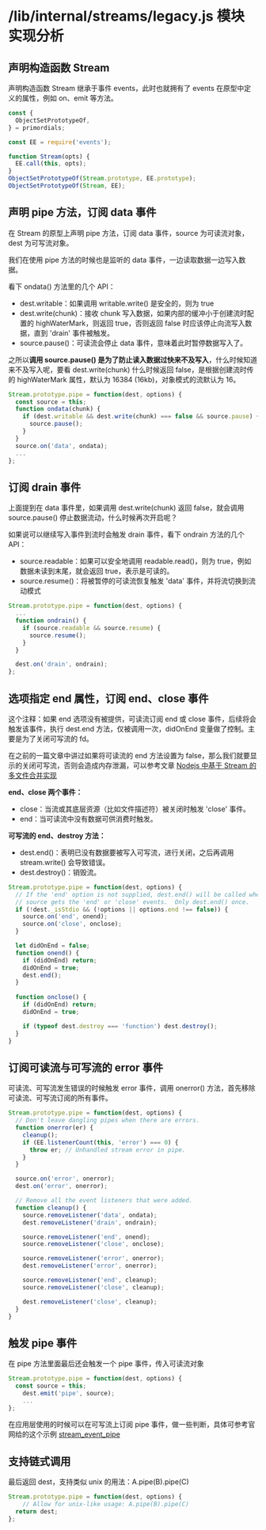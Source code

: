# /lib/internal/streams/legacy.js 模块实现分析

## 声明构造函数 Stream

声明构造函数 Stream 继承于事件 events，此时也就拥有了 events 在原型中定义的属性，例如 on、emit 等方法。

```js
const {
  ObjectSetPrototypeOf,
} = primordials;

const EE = require('events');

function Stream(opts) {
  EE.call(this, opts);
}
ObjectSetPrototypeOf(Stream.prototype, EE.prototype);
ObjectSetPrototypeOf(Stream, EE);
```

## 声明 pipe 方法，订阅 data 事件

在 Stream 的原型上声明 pipe 方法，订阅 data 事件，source 为可读流对象，dest 为可写流对象。

我们在使用 pipe 方法的时候也是监听的 data 事件，一边读取数据一边写入数据。

看下 ondata() 方法里的几个 API：

* dest.writable：如果调用 writable.write() 是安全的，则为 true
* dest.write(chunk)：接收 chunk 写入数据，如果内部的缓冲小于创建流时配置的 highWaterMark，则返回 true，否则返回 false 时应该停止向流写入数据，直到 'drain' 事件被触发。
* source.pause()：可读流会停止 data 事件，意味着此时暂停数据写入了。

之所以**调用 source.pause() 是为了防止读入数据过快来不及写入**，什么时候知道来不及写入呢，要看 dest.write(chunk) 什么时候返回 false，是根据创建流时传的 highWaterMark 属性，默认为 16384 (16kb)，对象模式的流默认为 16。

```js
Stream.prototype.pipe = function(dest, options) {
  const source = this;
  function ondata(chunk) {
    if (dest.writable && dest.write(chunk) === false && source.pause) {
      source.pause();
    }
  }
  source.on('data', ondata);
  ...
};
```

## 订阅 drain 事件

上面提到在 data 事件里，如果调用 dest.write(chunk) 返回 false，就会调用 source.pause() 停止数据流动，什么时候再次开启呢？

如果说可以继续写入事件到流时会触发 drain 事件，看下 ondrain 方法的几个 API：

* source.readable：如果可以安全地调用 readable.read()，则为 true，例如数据未读到末尾，就会返回 true，表示是可读的。
* source.resume()：将被暂停的可读流恢复触发 'data' 事件，并将流切换到流动模式

```js
Stream.prototype.pipe = function(dest, options) {
  ...
  function ondrain() {
    if (source.readable && source.resume) {
      source.resume();
    }
  }

  dest.on('drain', ondrain);
};
```

## 选项指定 end 属性，订阅 end、close 事件

这个注释：如果 end 选项没有被提供，可读流订阅 end 或 close 事件，后续将会触发该事件，执行 dest.end 方法，仅被调用一次，didOnEnd 变量做了控制。主要是为了关闭可写流的 fd。

在之前的一篇文章中讲过如果将可读流的 end 方法设置为 false，那么我们就要显示的关闭可写流，否则会造成内存泄漏，可以参考文章 [Nodejs 中基于 Stream 的多文件合并实现](https://mp.weixin.qq.com/s/0pgIQLynNOjHMj76yK4IPQ)

**end、close 两个事件：**
* close：当流或其底层资源（比如文件描述符）被关闭时触发 'close' 事件。
* end：当可读流中没有数据可供消费时触发。

**可写流的 end、destroy 方法：**
* dest.end()：表明已没有数据要被写入可写流，进行关闭，之后再调用 stream.write() 会导致错误。
* dest.destroy()：销毁流。

```js
Stream.prototype.pipe = function(dest, options) {
  // If the 'end' option is not supplied, dest.end() will be called when
  // source gets the 'end' or 'close' events.  Only dest.end() once.
  if (!dest._isStdio && (!options || options.end !== false)) {
    source.on('end', onend);
    source.on('close', onclose);
  }

  let didOnEnd = false;
  function onend() {
    if (didOnEnd) return;
    didOnEnd = true;
    dest.end();
  }
  
  function onclose() {
    if (didOnEnd) return;
    didOnEnd = true;

    if (typeof dest.destroy === 'function') dest.destroy();
  }
}
```

## 订阅可读流与可写流的 error 事件

可读流、可写流发生错误的时候触发 error 事件，调用 onerror() 方法，首先移除可读流、可写流订阅的所有事件。

```js
Stream.prototype.pipe = function(dest, options) {
  // Don't leave dangling pipes when there are errors.
  function onerror(er) {
    cleanup();
    if (EE.listenerCount(this, 'error') === 0) {
      throw er; // Unhandled stream error in pipe.
    }
  }

  source.on('error', onerror);
  dest.on('error', onerror);

  // Remove all the event listeners that were added.
  function cleanup() {
    source.removeListener('data', ondata);
    dest.removeListener('drain', ondrain);

    source.removeListener('end', onend);
    source.removeListener('close', onclose);

    source.removeListener('error', onerror);
    dest.removeListener('error', onerror);

    source.removeListener('end', cleanup);
    source.removeListener('close', cleanup);

    dest.removeListener('close', cleanup);
  }
}
```

## 触发 pipe 事件

在 pipe 方法里面最后还会触发一个 pipe 事件，传入可读流对象

```js
Stream.prototype.pipe = function(dest, options) {
  const source = this;
	dest.emit('pipe', source);
	...
};
```

在应用层使用的时候可以在可写流上订阅 pipe 事件，做一些判断，具体可参考官网给的这个示例 [stream_event_pipe](http://nodejs.cn/api/stream.html#stream_event_pipe)

## 支持链式调用

最后返回 dest，支持类似 unix 的用法：A.pipe(B).pipe(C)

```js
Stream.prototype.pipe = function(dest, options) {
	// Allow for unix-like usage: A.pipe(B).pipe(C)
  return dest;
};
```
